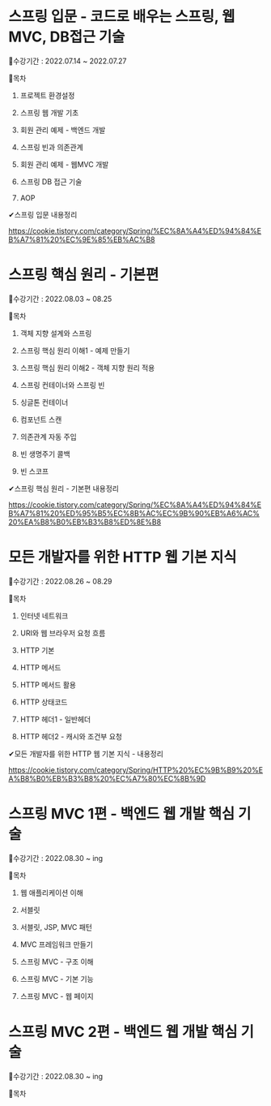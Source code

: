 # 스프링 입문 - 코드로 배우는 스프링, 웹MVC, DB접근 기술

📌수강기간 : 2022.07.14 ~ 2022.07.27

📝목차
1. 프로젝트 환경설정
	
2. 스프링 웹 개발 기초

3. 회원 관리 예제 - 백엔드 개발

4. 스프링 빈과 의존관계

5. 회원 관리 예제 - 웹MVC 개발
	  
6. 스프링 DB 접근 기술

7. AOP


✔스프링 입문 내용정리 

https://cookie.tistory.com/category/Spring/%EC%8A%A4%ED%94%84%EB%A7%81%20%EC%9E%85%EB%AC%B8
#

# 스프링 핵심 원리 - 기본편
📌수강기간 : 2022.08.03 ~ 08.25

📝목차
1. 객체 지향 설계와 스프링
 
2. 스프링 핵심 원리 이해1 - 예제 만들기
 
3. 스프링 핵심 원리 이해2 - 객체 지향 원리 적용
 
4. 스프링 컨테이너와 스프링 빈
 
5. 싱글톤 컨테이너
 
6. 컴포넌트 스캔
 
7. 의존관계 자동 주입

8. 빈 생명주기 콜백
 
9. 빈 스코프

✔스프링 핵심 원리 - 기본편 내용정리

https://cookie.tistory.com/category/Spring/%EC%8A%A4%ED%94%84%EB%A7%81%20%ED%95%B5%EC%8B%AC%EC%9B%90%EB%A6%AC%20%EA%B8%B0%EB%B3%B8%ED%8E%B8
#

# 모든 개발자를 위한 HTTP 웹 기본 지식
📌수강기간 : 2022.08.26 ~ 08.29

📝목차
1. 인터넷 네트워크
 
2. URI와 웹 브라우저 요청 흐름
 
3. HTTP 기본
 
4. HTTP 메서드
 
5. HTTP 메서드 활용
 
6. HTTP 상태코드
 
7. HTTP 헤더1 - 일반헤더

8. HTTP 헤더2 - 캐시와 조건부 요청

✔모든 개발자를 위한 HTTP 웹 기본 지식 - 내용정리

https://cookie.tistory.com/category/Spring/HTTP%20%EC%9B%B9%20%EA%B8%B0%EB%B3%B8%20%EC%A7%80%EC%8B%9D
#

# 스프링 MVC 1편 - 백엔드 웹 개발 핵심 기술
📌수강기간 : 2022.08.30 ~ ing

📝목차
1. 웹 애플리케이션 이해

2. 서블릿

3. 서블릿, JSP, MVC 패턴

4. MVC 프레임워크 만들기

5. 스프링 MVC - 구조 이해

6. 스프링 MVC - 기본 기능

7. 스프링 MVC - 웹 페이지 

#

# 스프링 MVC 2편 - 백엔드 웹 개발 핵심 기술
📌수강기간 : 2022.08.30 ~ ing

📝목차
